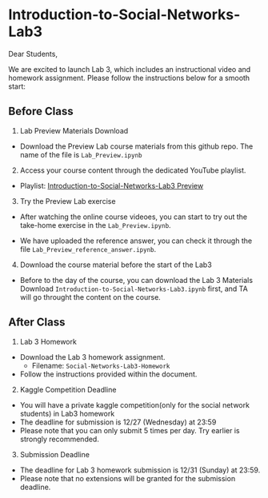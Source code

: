 # Introduction-to-Social-Networks-Lab3
Dear Students,

We are excited to launch Lab 3, which includes an instructional video and homework assignment. Please follow the instructions below for a smooth start:

## Before Class

1. Lab Preview Materials Download

- Download the Preview Lab course materials from this github repo. The name of the file is `Lab_Preview.ipynb`

2. Access your course content through the dedicated YouTube playlist.

- Playlist: [Introduction-to-Social-Networks-Lab3 Preview](https://www.youtube.com/watch?v=YG1nCE_FaWI&list=PLo0uVI-qZd4pSON_FT7dewGDXujdstDvP&index=1&ab_channel=%E4%BA%94%E4%BB%A3GG)

3. Try the Preview Lab exercise

- After watching the online course videoes, you can start to try out the take-home exercise in the `Lab_Preview.ipynb`.

- We have uploaded the reference answer, you can check it through the file `Lab_Preview_reference_answer.ipynb`.

4. Download the course material before the start of the Lab3

- Before to the day of the course, you can download the 
Lab 3 Materials Download `Introduction-to-Social-Networks-Lab3.ipynb` first, and TA will go throught the content on the course.


## After Class

1. Lab 3 Homework

- Download the Lab 3 homework assignment.
    - Filename: `Social-Networks-Lab3-Homework`
- Follow the instructions provided within the document.

2. Kaggle Competition Deadline

- You will have a private kaggle competition(only for the social network students) in Lab3 homework
- The deadline for submission is 12/27 (Wednesday) at 23:59
- Please note that you can only submit 5 times per day. Try earlier is strongly recommended.

3. Submission Deadline

- The deadline for Lab 3 homework submission is 12/31 (Sunday) at 23:59.
- Please note that no extensions will be granted for the submission deadline.
